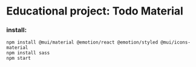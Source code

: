 # Educational project: Todo Material

<h3>install:</h3>

```
npm install @mui/material @emotion/react @emotion/styled @mui/icons-material
npm install sass
npm start
```
